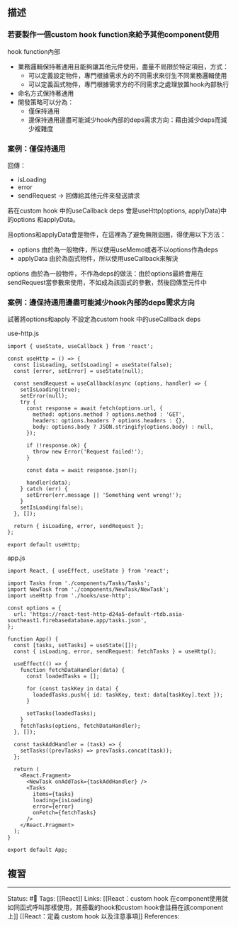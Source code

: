 ## 描述

###  若要製作一個custom hook function來給予其他component使用

hook function內部
- 業務邏輯保持著通用且能夠讓其他元件使用，盡量不局限於特定項目，方式：
	- 可以定義設定物件，專門根據需求方的不同需求來衍生不同業務邏輯使用
	- 可以定義函式物件，專門根據需求方的不同需求之處理放置hook內部執行
- 命名方式保持著通用
- 開發策略可以分為：
	- 僅保持通用
	- 邊保持通用邊盡可能減少hook內部的deps需求方向：藉由減少deps而減少複雜度

### 案例：僅保持通用


回傳：
- isLoading
- error
- sendRequest -> 回傳給其他元件來發送請求


若在custom hook 中的useCallback deps 會是useHttp(options, applyData)中的options 和applyData。
  
且options和applyData會是物件，在這裡為了避免無限迴圈，得使用以下方法：
- options 由於為一般物件，所以使用useMemo或者不以options作為deps
- applyData 由於為函式物件，所以使用useCallback來解決


options 由於為一般物件，不作為deps的做法：由於options最終會用在sendRequest當參數來使用，不如成為該函式的參數，然後回傳至元件中

  




### 案例：邊保持通用邊盡可能減少hook內部的deps需求方向


試著將options和apply 不設定為custom hook 中的useCallback deps

use-http.js
```
import { useState, useCallback } from 'react';

const useHttp = () => {
  const [isLoading, setIsLoading] = useState(false);
  const [error, setError] = useState(null);

  const sendRequest = useCallback(async (options, handler) => {
    setIsLoading(true);
    setError(null);
    try {
      const response = await fetch(options.url, {
        method: options.method ? options.method : 'GET',
        headers: options.headers ? options.headers : {},
        body: options.body ? JSON.stringify(options.body) : null,
      });

      if (!response.ok) {
        throw new Error('Request failed!');
      }

      const data = await response.json();

      handler(data);
    } catch (err) {
      setError(err.message || 'Something went wrong!');
    }
    setIsLoading(false);
  }, []);

  return { isLoading, error, sendRequest };
};

export default useHttp;
```


app.js
```
import React, { useEffect, useState } from 'react';

import Tasks from './components/Tasks/Tasks';
import NewTask from './components/NewTask/NewTask';
import useHttp from './hooks/use-http';

const options = {
  url: 'https://react-test-http-d24a5-default-rtdb.asia-southeast1.firebasedatabase.app/tasks.json',
};

function App() {
  const [tasks, setTasks] = useState([]);
  const { isLoading, error, sendRequest: fetchTasks } = useHttp();

  useEffect(() => {
    function fetchDataHandler(data) {
      const loadedTasks = [];

      for (const taskKey in data) {
        loadedTasks.push({ id: taskKey, text: data[taskKey].text });
      }

      setTasks(loadedTasks);
    }
    fetchTasks(options, fetchDataHandler);
  }, []);

  const taskAddHandler = (task) => {
    setTasks((prevTasks) => prevTasks.concat(task));
  };

  return (
    <React.Fragment>
      <NewTask onAddTask={taskAddHandler} />
      <Tasks
        items={tasks}
        loading={isLoading}
        error={error}
        onFetch={fetchTasks}
      />
    </React.Fragment>
  );
}

export default App;

```


## 複習

---
Status: #🌱 
Tags:
[[React]]
Links:
[[React：custom hook 在component使用就如同函式呼叫那樣使用，其搭載的hook和custom hook會註冊在該component上]]
[[React：定義 custom hook 以及注意事項]]
References: